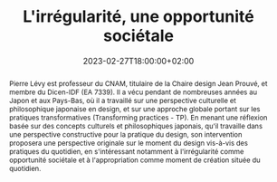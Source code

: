 ---
slug: irregularite_une_opportunite_societale
title: "L'irrégularité, une opportunité sociétale"
layout: single
searchFilter: Event
publitype: presentation
subsection: lecture
tags: ['ESADSE', 'irrégularité', 'société', 'appropriation']
institution:
    logo: cnam
    short: Cnam
    name: "Conservatoire national des Arts et Métiers"
    web: "https://www.cnam.fr/"
    colo: "#c1002a"
collaboration:
    partner1:
        logo: esadse
        short: ESADSE
        name: "École Supérieure d'Art et Design de Saint-Étienne"
        web: "https://www.citedudesign.com/"
        heig: 2
    partner2:
        logo: cnam
        short: Cnam
        name: "Conservatoire national des Arts et Métiers"
        web: "https://www.cnam.fr/"
        heig: 1
date: 2023-02-27T18:00:00+02:00
reference: "Lévy, P. (2011). L'irrégularité, une opportunité sociétale, presented at l'École Supérieure d'Art et Design de Saint-Étienne, Saint-Étienne, France. February 27th, 2023."
abstract: "Pierre Lévy est professeur du CNAM, titulaire de la Chaire design Jean Prouvé, et membre du Dicen-IDF (EA 7339). Il a vécu pendant de nombreuses années au Japon et aux Pays-Bas, où il a travaillé sur une perspective culturelle et philosophique japonaise en design, et sur une approche globale portant sur les pratiques transformatives (Transforming practices - TP). En menant une réflexion basée sur des concepts culturels et philosophiques japonais, qu'il travaille dans une perspective constructive pour la pratique du design, son intervention proposera une perspective originale sur le moment du design vis-à-vis des pratiques du quotidien, en s'intéressant notamment à l'irrégularité comme opportunité sociétale et à l'appropriation comme moment de création située du quotidien."
frontphoto: "https://live.staticflickr.com/7655/16830915951_b7955829a2.jpg"
---